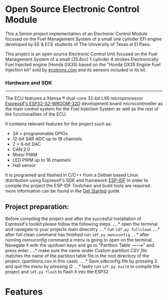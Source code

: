 # Open Source Electronic Control Module

This a Senior project implementation of an Electronic Control Module focused on the Fuel Management System of a small one cylinder EFI engine developed by EE & ECE students of The University of Texas at El Paso. 

This project is an open source Electronic Control Unit focused on the Fuel Management System of a small (35.8cc) 1 cylinder 4 strokes Electronically Fuel Injected engine (Honda GX35) based on the "Honda GX35 Engine Fuel Injection kit" sold by [ecotrons.com](https://www.ecotrons.com/small_engine_fuel_injection_kit/honda_gx35_engine_fuel_injection_kit/) and its sensors included in its kit.

### Hardware and SDK
--------------------
The ECU features a Xtensa ® dual-core 32-bit LX6 microprocessor [Espressif's ESP32-S2-WROOM-32D](https://www.espressif.com/en/products/hardware/esp32/overview) development board microcontroeller as the main control system for the Fuel Injection System as well as the rest of the functionalities of the ECU.

It contains relevant features for the project such as:
- 34 × programmable GPIOs
- 12-bit SAR ADC up to 18 channels
- 2 × 8-bit DAC
- CAN 2.0
- Motor PWM
- LED PWM up to 16 channels
- Hall sensor

It is programed and flashed in C/C++ from a Debian based Linux distribution using Espressif's SDK and framework [ESP-IDF](https://docs.espressif.com/projects/esp-idf/en/latest/esp32/)
In order to compile the project the ESP-IDF Toolchain and build tools are required. more information can be found in the [Get Started](https://docs.espressif.com/projects/esp-idf/en/latest/esp32/get-started/) guide.

**Project preparation:** 
-----------------------
Before compiling the project and after the succesful installation of Espressif's toolkit please follow the following steps.
....* open the terminal and navegate to your projects main direcotry
....* run `idf.py fullclean`
....* after full clean command has finished run `idf.py menuconfig`
....* after running *menuconfig* command a menu is going to open on the terminal. Navegate it with the up/down keys and go to "Partition Table --->" and press enter
....*  make sure the name under *Custom partition CSV file* matches the name of the partition table file in the root directory of the project. (partitions.csv in this case).
....* Save sdkconfig file by pressing *S* and quit the menu by pressing *Q*
....* lastly run  `idf.py build` to compile the project and `idf.py flash` to flash it into the ESP32


# Features